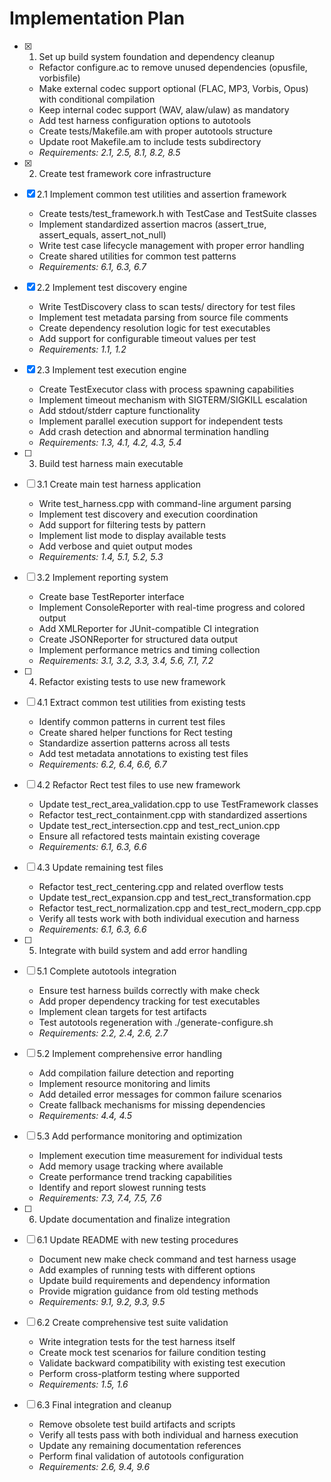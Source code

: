 # Implementation Plan

- [x] 1. Set up build system foundation and dependency cleanup
  - Refactor configure.ac to remove unused dependencies (opusfile, vorbisfile)
  - Make external codec support optional (FLAC, MP3, Vorbis, Opus) with conditional compilation
  - Keep internal codec support (WAV, alaw/ulaw) as mandatory
  - Add test harness configuration options to autotools
  - Create tests/Makefile.am with proper autotools structure
  - Update root Makefile.am to include tests subdirectory
  - _Requirements: 2.1, 2.5, 8.1, 8.2, 8.5_

- [x] 2. Create test framework core infrastructure
- [x] 2.1 Implement common test utilities and assertion framework
  - Create tests/test_framework.h with TestCase and TestSuite classes
  - Implement standardized assertion macros (assert_true, assert_equals, assert_not_null)
  - Write test case lifecycle management with proper error handling
  - Create shared utilities for common test patterns
  - _Requirements: 6.1, 6.3, 6.7_

- [x] 2.2 Implement test discovery engine
  - Write TestDiscovery class to scan tests/ directory for test files
  - Implement test metadata parsing from source file comments
  - Create dependency resolution logic for test executables
  - Add support for configurable timeout values per test
  - _Requirements: 1.1, 1.2_

- [x] 2.3 Implement test execution engine
  - Create TestExecutor class with process spawning capabilities
  - Implement timeout mechanism with SIGTERM/SIGKILL escalation
  - Add stdout/stderr capture functionality
  - Implement parallel execution support for independent tests
  - Add crash detection and abnormal termination handling
  - _Requirements: 1.3, 4.1, 4.2, 4.3, 5.4_

- [ ] 3. Build test harness main executable
- [ ] 3.1 Create main test harness application
  - Write test_harness.cpp with command-line argument parsing
  - Implement test discovery and execution coordination
  - Add support for filtering tests by pattern
  - Implement list mode to display available tests
  - Add verbose and quiet output modes
  - _Requirements: 1.4, 5.1, 5.2, 5.3_

- [ ] 3.2 Implement reporting system
  - Create base TestReporter interface
  - Implement ConsoleReporter with real-time progress and colored output
  - Add XMLReporter for JUnit-compatible CI integration
  - Create JSONReporter for structured data output
  - Implement performance metrics and timing collection
  - _Requirements: 3.1, 3.2, 3.3, 3.4, 5.6, 7.1, 7.2_

- [ ] 4. Refactor existing tests to use new framework
- [ ] 4.1 Extract common test utilities from existing tests
  - Identify common patterns in current test files
  - Create shared helper functions for Rect testing
  - Standardize assertion patterns across all tests
  - Add test metadata annotations to existing test files
  - _Requirements: 6.2, 6.4, 6.6, 6.7_

- [ ] 4.2 Refactor Rect test files to use new framework
  - Update test_rect_area_validation.cpp to use TestFramework classes
  - Refactor test_rect_containment.cpp with standardized assertions
  - Update test_rect_intersection.cpp and test_rect_union.cpp
  - Ensure all refactored tests maintain existing coverage
  - _Requirements: 6.1, 6.3, 6.6_

- [ ] 4.3 Update remaining test files
  - Refactor test_rect_centering.cpp and related overflow tests
  - Update test_rect_expansion.cpp and test_rect_transformation.cpp
  - Refactor test_rect_normalization.cpp and test_rect_modern_cpp.cpp
  - Verify all tests work with both individual execution and harness
  - _Requirements: 6.1, 6.3, 6.6_

- [ ] 5. Integrate with build system and add error handling
- [ ] 5.1 Complete autotools integration
  - Ensure test harness builds correctly with make check
  - Add proper dependency tracking for test executables
  - Implement clean targets for test artifacts
  - Test autotools regeneration with ./generate-configure.sh
  - _Requirements: 2.2, 2.4, 2.6, 2.7_

- [ ] 5.2 Implement comprehensive error handling
  - Add compilation failure detection and reporting
  - Implement resource monitoring and limits
  - Add detailed error messages for common failure scenarios
  - Create fallback mechanisms for missing dependencies
  - _Requirements: 4.4, 4.5_

- [ ] 5.3 Add performance monitoring and optimization
  - Implement execution time measurement for individual tests
  - Add memory usage tracking where available
  - Create performance trend tracking capabilities
  - Identify and report slowest running tests
  - _Requirements: 7.3, 7.4, 7.5, 7.6_

- [ ] 6. Update documentation and finalize integration
- [ ] 6.1 Update README with new testing procedures
  - Document new make check command and test harness usage
  - Add examples of running tests with different options
  - Update build requirements and dependency information
  - Provide migration guidance from old testing methods
  - _Requirements: 9.1, 9.2, 9.3, 9.5_

- [ ] 6.2 Create comprehensive test suite validation
  - Write integration tests for the test harness itself
  - Create mock test scenarios for failure condition testing
  - Validate backward compatibility with existing test execution
  - Perform cross-platform testing where supported
  - _Requirements: 1.5, 1.6_

- [ ] 6.3 Final integration and cleanup
  - Remove obsolete test build artifacts and scripts
  - Verify all tests pass with both individual and harness execution
  - Update any remaining documentation references
  - Perform final validation of autotools configuration
  - _Requirements: 2.6, 9.4, 9.6_